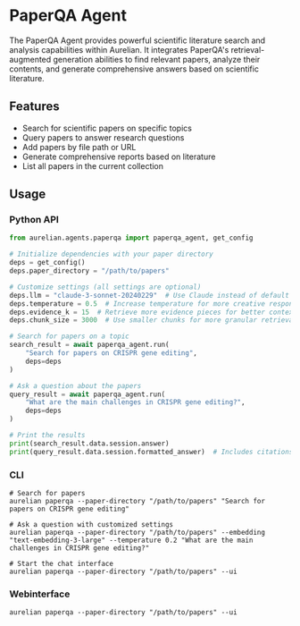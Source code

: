 # PaperQA Agent

The PaperQA Agent provides powerful scientific literature search and analysis capabilities within Aurelian. It integrates PaperQA's retrieval-augmented generation abilities to find relevant papers, analyze their contents, and generate comprehensive answers based on scientific literature.

## Features

- Search for scientific papers on specific topics
- Query papers to answer research questions
- Add papers by file path or URL
- Generate comprehensive reports based on literature
- List all papers in the current collection

## Usage

### Python API

```python
from aurelian.agents.paperqa import paperqa_agent, get_config

# Initialize dependencies with your paper directory
deps = get_config()
deps.paper_directory = "/path/to/papers"

# Customize settings (all settings are optional)
deps.llm = "claude-3-sonnet-20240229"  # Use Claude instead of default GPT-4
deps.temperature = 0.5  # Increase temperature for more creative responses
deps.evidence_k = 15  # Retrieve more evidence pieces for better context
deps.chunk_size = 3000  # Use smaller chunks for more granular retrieval

# Search for papers on a topic
search_result = await paperqa_agent.run(
    "Search for papers on CRISPR gene editing",
    deps=deps
)

# Ask a question about the papers
query_result = await paperqa_agent.run(
    "What are the main challenges in CRISPR gene editing?",
    deps=deps
)

# Print the results
print(search_result.data.session.answer)
print(query_result.data.session.formatted_answer)  # Includes citations
```

### CLI
```
# Search for papers
aurelian paperqa --paper-directory "/path/to/papers" "Search for papers on CRISPR gene editing"

# Ask a question with customized settings
aurelian paperqa --paper-directory "/path/to/papers" --embedding "text-embedding-3-large" --temperature 0.2 "What are the main challenges in CRISPR gene editing?"

# Start the chat interface
aurelian paperqa --paper-directory "/path/to/papers" --ui
```

### Webinterface
```
aurelian paperqa --paper-directory "/path/to/papers" --ui
```
